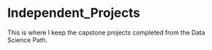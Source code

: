 # Independent_Projects
This is where I keep the capstone projects completed from the Data Science Path.
